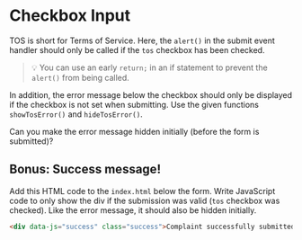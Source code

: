 # Checkbox Input

TOS is short for Terms of Service. Here, the `alert()` in the submit event handler should only be called if the `tos` checkbox has been checked.

> 💡 You can use an early `return;` in an if statement to prevent the `alert()` from being called.

In addition, the error message below the checkbox should only be displayed if the checkbox is not set when submitting. Use the given functions `showTosError()` and `hideTosError()`.

Can you make the error message hidden initially (before the form is submitted)?

## Bonus: Success message!

Add this HTML code to the `index.html` below the form. Write JavaScript code to only show the div if the submission was valid (`tos` checkbox was checked). Like the error message, it should also be hidden initially.

```html
<div data-js="success" class="success">Complaint successfully submitted!</div>
```
